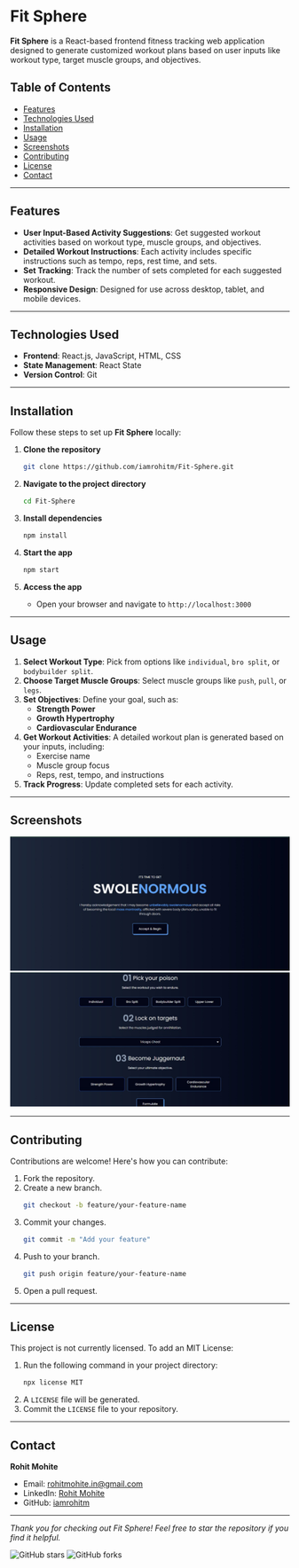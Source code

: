 # Fit Sphere

**Fit Sphere** is a React-based frontend fitness tracking web application designed to generate customized workout plans based on user inputs like workout type, target muscle groups, and objectives.

## Table of Contents
- [Features](#features)
- [Technologies Used](#technologies-used)
- [Installation](#installation)
- [Usage](#usage)
- [Screenshots](#screenshots)
- [Contributing](#contributing)
- [License](#license)
- [Contact](#contact)

---

## Features
- **User Input-Based Activity Suggestions**: Get suggested workout activities based on workout type, muscle groups, and objectives.
- **Detailed Workout Instructions**: Each activity includes specific instructions such as tempo, reps, rest time, and sets.
- **Set Tracking**: Track the number of sets completed for each suggested workout.
- **Responsive Design**: Designed for use across desktop, tablet, and mobile devices.

---

## Technologies Used
- **Frontend**: React.js, JavaScript, HTML, CSS
- **State Management**: React State
- **Version Control**: Git

---

## Installation
Follow these steps to set up **Fit Sphere** locally:

1. **Clone the repository**
   ```bash
   git clone https://github.com/iamrohitm/Fit-Sphere.git
   ```

2. **Navigate to the project directory**
   ```bash
   cd Fit-Sphere
   ```

3. **Install dependencies**
   ```bash
   npm install
   ```

4. **Start the app**
   ```bash
   npm start
   ```

5. **Access the app**
   - Open your browser and navigate to `http://localhost:3000`

---

## Usage
1. **Select Workout Type**: Pick from options like `individual`, `bro split`, or `bodybuilder split`.
2. **Choose Target Muscle Groups**: Select muscle groups like `push`, `pull`, or `legs`.
3. **Set Objectives**: Define your goal, such as:
   - **Strength Power**
   - **Growth Hypertrophy**
   - **Cardiovascular Endurance**
4. **Get Workout Activities**: A detailed workout plan is generated based on your inputs, including:
   - Exercise name
   - Muscle group focus
   - Reps, rest, tempo, and instructions
5. **Track Progress**: Update completed sets for each activity.

---

## Screenshots
![Screenshot 1](src/assets/screenshot1.png)
![Screenshot 2](src/assets/screenshot2.png)

---

## Contributing
Contributions are welcome! Here's how you can contribute:
1. Fork the repository.
2. Create a new branch.
   ```bash
   git checkout -b feature/your-feature-name
   ```
3. Commit your changes.
   ```bash
   git commit -m "Add your feature"
   ```
4. Push to your branch.
   ```bash
   git push origin feature/your-feature-name
   ```
5. Open a pull request.

---

## License
This project is not currently licensed. To add an MIT License:
1. Run the following command in your project directory:
   ```bash
   npx license MIT
   ```
2. A `LICENSE` file will be generated.
3. Commit the `LICENSE` file to your repository.

---

## Contact
**Rohit Mohite**
- Email: [rohitmohite.in@gmail.com](mailto:rohitmohite.in@gmail.com)
- LinkedIn: [Rohit Mohite](https://www.linkedin.com/in/rohit-mohite-832792232/)
- GitHub: [iamrohitm](https://github.com/iamrohitm)

---

*Thank you for checking out Fit Sphere! Feel free to star the repository if you find it helpful.*

![GitHub stars](https://img.shields.io/github/stars/iamrohitm/Fit-Sphere?style=social)
![GitHub forks](https://img.shields.io/github/forks/iamrohitm/Fit-Sphere?style=social)
